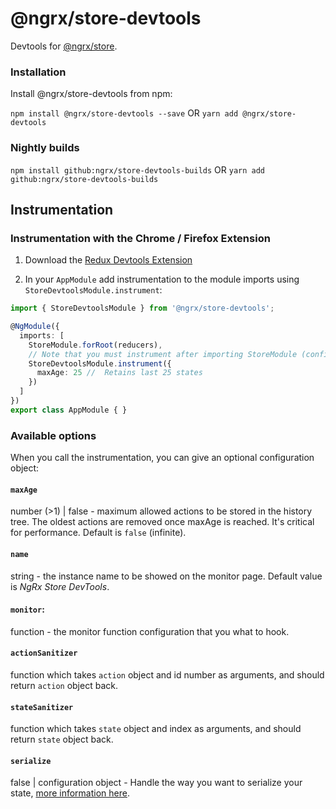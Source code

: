 # @ngrx/store-devtools

Devtools for [@ngrx/store](../store/README.md).

### Installation
Install @ngrx/store-devtools from npm:

`npm install @ngrx/store-devtools --save` OR `yarn add @ngrx/store-devtools`


### Nightly builds

`npm install github:ngrx/store-devtools-builds` OR `yarn add github:ngrx/store-devtools-builds`


## Instrumentation
### Instrumentation with the Chrome / Firefox Extension

1. Download the [Redux Devtools Extension](http://zalmoxisus.github.io/redux-devtools-extension/)

2. In your `AppModule` add instrumentation to the module imports using `StoreDevtoolsModule.instrument`:

```ts
import { StoreDevtoolsModule } from '@ngrx/store-devtools';

@NgModule({
  imports: [
    StoreModule.forRoot(reducers),
    // Note that you must instrument after importing StoreModule (config is optional)
    StoreDevtoolsModule.instrument({
      maxAge: 25 //  Retains last 25 states
    })
  ]
})
export class AppModule { }
```

### Available options
When you call the instrumentation, you can give an optional configuration object:

#### `maxAge`
number (>1) | false - maximum allowed actions to be stored in the history tree. The oldest actions are removed once maxAge is reached. It's critical for performance. Default is `false` (infinite).

#### `name`
string - the instance name to be showed on the monitor page. Default value is _NgRx Store DevTools_.

#### `monitor`:
function - the monitor function configuration that you what to hook.

#### `actionSanitizer`
function which takes `action` object and id number as arguments, and should return `action` object back.
 
#### `stateSanitizer`
function which takes `state` object and index as arguments, and should return `state` object back.

#### `serialize` 
false | configuration object - Handle the way you want to serialize your state, [more information here](https://github.com/zalmoxisus/redux-devtools-extension/blob/master/docs/API/Arguments.md#serialize). 
